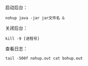 启动后台：

```
nohup java -jar jar文件名 &
```

关闭后台：

```
kill -9 [进程号]
```

查看日志：

```
tail -500f nohup.out cat bohup.out
```
